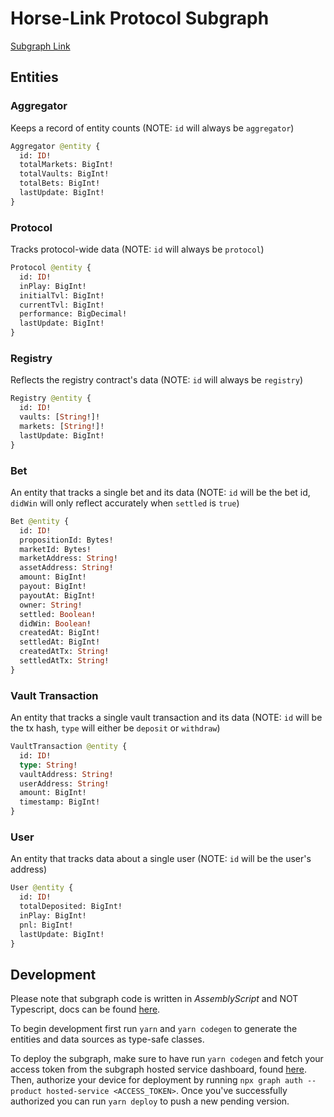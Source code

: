# Horse-Link Protocol Subgraph

[Subgraph Link](https://thegraph.com/hosted-service/subgraph/horse-link/hl-protocol-goerli)

## Entities

### Aggregator

Keeps a record of entity counts (NOTE: `id` will always be `aggregator`)

```graphql
Aggregator @entity {
  id: ID!
  totalMarkets: BigInt!
  totalVaults: BigInt!
  totalBets: BigInt!
  lastUpdate: BigInt!
}
```

### Protocol 

Tracks protocol-wide data (NOTE: `id` will always be `protocol`)

```graphql
Protocol @entity {
  id: ID!
  inPlay: BigInt!
  initialTvl: BigInt!
  currentTvl: BigInt!
  performance: BigDecimal!
  lastUpdate: BigInt!
}
```

### Registry 

Reflects the registry contract's data (NOTE: `id` will always be `registry`)

```graphql
Registry @entity {
  id: ID!
  vaults: [String!]!
  markets: [String!]!
  lastUpdate: BigInt!
}
```

### Bet 

An entity that tracks a single bet and its data (NOTE: `id` will be the bet id, `didWin` will only reflect accurately when `settled` is `true`)

```graphql
Bet @entity {
  id: ID!
  propositionId: Bytes!
  marketId: Bytes!
  marketAddress: String!
  assetAddress: String!
  amount: BigInt!
  payout: BigInt!
  payoutAt: BigInt!
  owner: String!
  settled: Boolean!
  didWin: Boolean!
  createdAt: BigInt!
  settledAt: BigInt!
  createdAtTx: String!
  settledAtTx: String!
}
```

### Vault Transaction 

An entity that tracks a single vault transaction and its data (NOTE: `id` will be the tx hash, `type` will either be `deposit` or `withdraw`)

```graphql
VaultTransaction @entity {
  id: ID!
  type: String!
  vaultAddress: String!
  userAddress: String!
  amount: BigInt!
  timestamp: BigInt!
}
```

### User

An entity that tracks data about a single user (NOTE: `id` will be the user's address)

```graphql
User @entity {
  id: ID!
  totalDeposited: BigInt!
  inPlay: BigInt!
  pnl: BigInt!
  lastUpdate: BigInt!
}
```

## Development

Please note that subgraph code is written in _AssemblyScript_ and NOT Typescript, docs can be found [here](https://www.assemblyscript.org/).

To begin development first run `yarn` and `yarn codegen` to generate the entities and data sources as type-safe classes.

To deploy the subgraph, make sure to have run `yarn codegen` and fetch your access token from the subgraph hosted service dashboard, found [here](https://thegraph.com/hosted-service/dashboard). Then, authorize your device for deployment by running `npx graph auth --product hosted-service <ACCESS_TOKEN>`. Once you've successfully authorized you can run `yarn deploy` to push a new pending version.